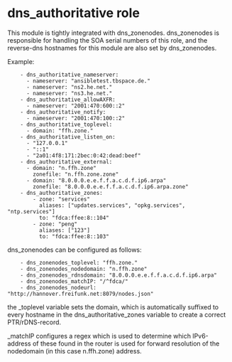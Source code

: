 # dns_authoritative role

This module is tightly integrated with dns_zonenodes. dns_zonenodes is responsible for handling the SOA serial numbers of this role,
and the reverse-dns hostnames for this module are also set by dns_zonenodes. 

Example:
```
    - dns_authoritative_nameserver: 
      - nameserver: "ansibletest.tbspace.de."
      - nameserver: "ns2.he.net."
      - nameserver: "ns3.he.net."
    - dns_authoritative_allowAXFR: 
      - nameserver: "2001:470:600::2"
    - dns_authoritative_notify: 
      - nameserver: "2001:470:100::2"
    - dns_authoritative_toplevel:
      - domain: "ffh.zone."
    - dns_authoritative_listen_on:
      - "127.0.0.1"
      - "::1"
      - "2a01:4f8:171:2bec:0:42:dead:beef"
    - dns_authoritative_external:
      - domain: "n.ffh.zone"
        zonefile: "n.ffh.zone.zone"
      - domain: "8.0.0.0.e.e.f.f.a.c.d.f.ip6.arpa"
        zonefile: "8.0.0.0.e.e.f.f.a.c.d.f.ip6.arpa.zone"
    - dns_authoritative_zones:
        - zone: "services"
          aliases: ["updates.services", "opkg.services", "ntp.services"]
          to: "fdca:ffee:8::104"
        - zone: "peng"
          aliases: ["123"]
          to: "fdca:ffee:8::103"
```

dns_zonenodes can be configured as follows: 
```
    - dns_zonenodes_toplevel: "ffh.zone."
    - dns_zonenodes_nodedomain: "n.ffh.zone"
    - dns_zonenodes_rdnsdomain: "8.0.0.0.e.e.f.f.a.c.d.f.ip6.arpa"
    - dns_zonenodes_matchIP: "/^fdca/"
    - dns_zonenodes_nodeurl: "http://hannover.freifunk.net:8079/nodes.json"
```
the _toplevel variable sets the domain, which is automatically suffixed to every hostname in the 
dns_authoritative_zones variable to create a correct PTR/rDNS-record.

_matchIP configures a regex which is used to determine which IPv6-address of these found in the router 
is used for forward resolution of the nodedomain (in this case n.ffh.zone) address. 